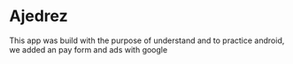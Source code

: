 # Ajedrez
This app was build with the purpose of understand and to practice android, we added an pay form and ads with google



